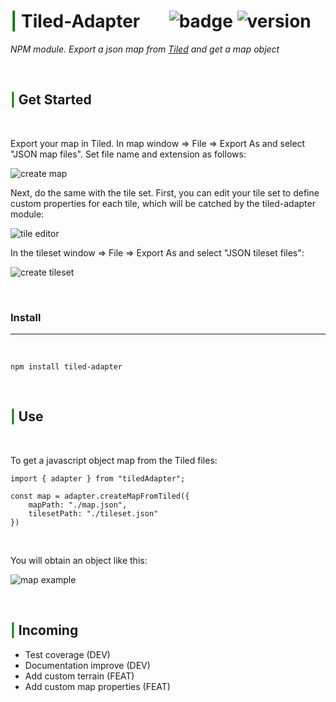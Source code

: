 # <span style="color:green">**|**</span> Tiled-Adapter &nbsp;&nbsp;&nbsp;&nbsp;&nbsp;    ![badge](https://img.shields.io/badge/Status-in%20progress-yellowgreen) ![version](https://img.shields.io/badge/version-0.1.0-green)

*NPM module. Export a json map from [Tiled](https://www.mapeditor.org/) and get a map object*

<br>

## <span style="color:green">**|**</span> Get Started

<br>

Export your map in Tiled. In map window => File => Export As and select "JSON map files". Set file name and extension as follows:

![create map](https://i.ibb.co/FWH4Dfq/image.png)

Next, do the same with the tile set. First, you can edit your tile set to define custom properties for each tile, which will be catched by the tiled-adapter module:

![tile editor](https://i.ibb.co/BVCvFZd/image.png)

In the tileset window => File => Export As and select "JSON tileset files":

![create tileset](https://i.ibb.co/pxy7S4X/image.png)


<br>

### Install 
---
<br>

```
npm install tiled-adapter 
```

<br>

## <span style="color:green">**|**</span> Use

<br>

To get a javascript object map from the Tiled files:

```
import { adapter } from "tiledAdapter";

const map = adapter.createMapFromTiled({
    mapPath: "./map.json",
    tilesetPath: "./tileset.json"
})
```
<br>

You will obtain an object like this:

![map example](https://i.ibb.co/WGrjZbP/image.png)

<br>

## <span style="color:green">**|**</span> Incoming

- Test coverage (DEV)
- Documentation improve (DEV)
- Add custom terrain (FEAT)
- Add custom map properties (FEAT)

